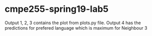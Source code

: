 # cmpe255-spring19-lab5

Output 1, 2, 3 contains the plot from plots.py file.
Output 4 has the predictions for prefered language which is maximum for Neighbour 3
